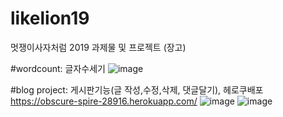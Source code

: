 # likelion19

멋쟁이사자처럼 2019 
과제물 및 프로젝트 (장고)

#wordcount: 글자수세기
![image](https://user-images.githubusercontent.com/51702223/167955965-c61fb05b-dd6d-42f8-b02a-a60afda856c7.png)



#blog project: 게시판기능(글 작성,수정,삭제, 댓글달기), 헤로쿠배포
https://obscure-spire-28916.herokuapp.com/
![image](https://user-images.githubusercontent.com/51702223/167956264-db9a1334-3608-4057-84a8-369dcfa51b73.png)
![image](https://user-images.githubusercontent.com/51702223/167956311-21a11766-b622-4c6f-afca-f7402fcf29a1.png)
